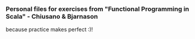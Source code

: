 ### Personal files for exercises from "Functional Programming in Scala" - Chiusano & Bjarnason

because practice makes perfect :)!
